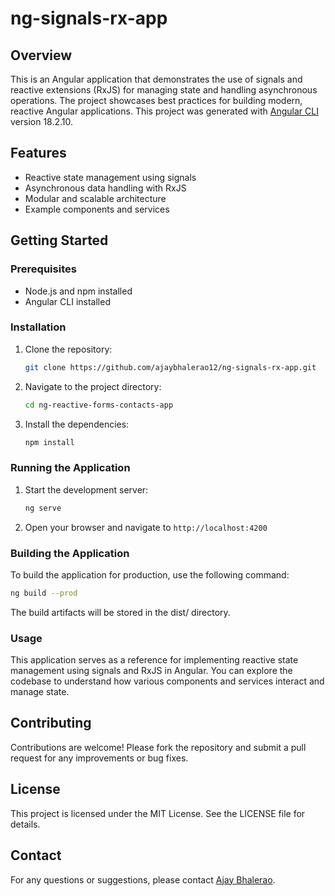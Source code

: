 # ng-signals-rx-app


## Overview
This is an Angular application that demonstrates the use of signals and reactive extensions (RxJS) for managing state and handling asynchronous operations. The project showcases best practices for building modern, reactive Angular applications. This project was generated with [Angular CLI](https://github.com/angular/angular-cli) version 18.2.10.

## Features
- Reactive state management using signals
- Asynchronous data handling with RxJS
- Modular and scalable architecture
- Example components and services

## Getting Started

### Prerequisites
- Node.js and npm installed
- Angular CLI installed

### Installation
1. Clone the repository:
    ```bash
    git clone https://github.com/ajaybhalerao12/ng-signals-rx-app.git
    ```
2. Navigate to the project directory:
    ```bash
    cd ng-reactive-forms-contacts-app
    ```
3. Install the dependencies:
    ```bash
    npm install
    ```

### Running the Application
1. Start the development server:
    ```bash
    ng serve
    ```
2. Open your browser and navigate to `http://localhost:4200`

### Building the Application
To build the application for production, use the following command:

```bash
ng build --prod
```
The build artifacts will be stored in the dist/ directory.

### Usage
This application serves as a reference for implementing reactive state management using signals and RxJS in Angular. You can explore the codebase to understand how various components and services interact and manage state.

## Contributing
Contributions are welcome! Please fork the repository and submit a pull request for any improvements or bug fixes.

## License
This project is licensed under the MIT License. See the LICENSE file for details.

## Contact

For any questions or suggestions, please contact [Ajay Bhalerao](https://github.com/ajaybhalerao12).
